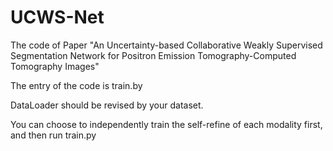 # UCWS-Net

The code of Paper "An Uncertainty-based Collaborative Weakly Supervised Segmentation Network for Positron Emission Tomography-Computed Tomography Images"

The entry of the code is train.by

DataLoader should be revised by your dataset.

You can choose to independently train the self-refine of each modality first, and then run train.py
